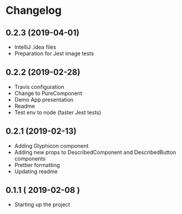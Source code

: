 # Changelog

## 0.2.3 (2019-04-01)

- IntelliJ .idea files
- Preparation for Jest image tests

## 0.2.2 (2019-02-28)

- Travis configuration
- Change to PureComponent
- Demo App presentation
- Readme
- Test env to node (faster Jest tests)

## 0.2.1 (2019-02-13)

- Adding Glyphicon component
- Adding new props to DescribedComponent and DescribedButton components
- Prettier formatting
- Updating readme

## 0.1.1 ( 2019-02-08 )

- Starting up the project

